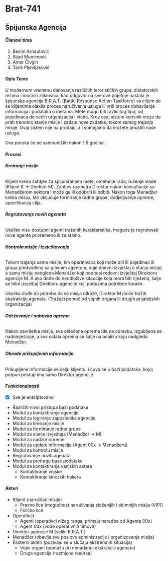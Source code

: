 ﻿# Brat-741
## Špijunska Agencija

#### **Članovi tima**

1. Besim Arnautović
2. Rijad Muminović
3. Amar Čivgin
4. Tarik Pljevljaković

#### **Opis Teme**

U modernom vremenu djelovanja različitih terorističkih grupa, diktatorskih režima i 
moćnih zlikovaca, kao odgovor na sve ove prijetnje nastala je špijunska agencija
B.R.A.T. (Battle Response Action Taskforce) sa ciljem da se klijentima olakša proces
naručivanja usluga ili vrši proces dobavljanja informacija i podataka o metama.
Mete mogu biti različitog tipa, od pojedinaca do većih organizacija i vlada.
Kroz ovaj sistem korisnik može da prati trenutno stanje misije i zadaje nove zadatke,
tokom samog trajanja misije.
Ovaj sistem nije na prodaju, a i sumnjamo da možete priuštiti naše usluge.

Ova poruka će se samouništiti nakon 1.5 godina.

#### **Procesi**

###### **Kreiranje misije**

Klijent kreira zahtjev za špijuniranjem mete, ometanje rada, rušenje vlade
(Klijent K -> Direktor M). Zahtjev razmatra Direktor nakon konsultacije sa Menadžerom sektora
i može ga ili odobriti ili odbiti. Nakon toga Menadžer kreira misiju, što uključuje formiranje 
radne grupe, dodjeljivanje opreme, specifikacija cilja.

###### **Regrutovanje novih agenata**

Ukoliko nisu dostupni agenti traženih karakteristika, moguće je regrutovati nove agente
privremeno ili za stalno.

###### **Kontrola misije i izvještavanja**

Tokom trajanja same misije, tim operativaca koji može biti ili pojedinac ili grupa predvođena
sa glavnim agentom, daje dnevni izvještaj o stanju misije, a samu misiju nadgleda
Menadžer koji podnosi redovni izvještaj Direktoru agencije M. A ako dođe do
neodložive sitaucije koja mora biti riješena, šalje se hitni izvještaj Direktoru agencije
koji poduzima potrebne korake.

Ukoliko dođe do potrebe da se misija otkaže, Direktor M može tražiti ekstrakciju agenata. (Tražeći
pomoć od vojnih organa ili drugih prijateljskih organizacija)

###### **Održavanje i nabavka opreme**

Nakon završetka misije, sva oštećena oprema ide na opravku, izgubljena se nadomješćuje, a sva
ostala oprema se šalje na analizu koju nadgleda Menadžer. 

###### **Obrada prikupljenih informacija**

Prikupljene informacije se šalju klijentu, i čuva se u bazi podataka, kojoj potpun 
pristup ima samo Direktor agencije.



#### **Funkcionalnosti**

* [x] Sve je enkriptovano
* Različiti nivoi pristupa bazi podataka
* Modul za kontaktiranje agencije
* Modul za logiranje zaposlenika agencije
* Modul za kreiranje misije
* Modul za formiranje radne grupe
* Modul za slanje izvještaja (Menadžer -> M)
* Modul za nadzor opreme
* Modul za update informacija (Agent 00x -> Menadžeru)
* Modul za kontrolu misije
* Regrutovanje novih agenata
* Modul za pretragu baze podataka
* Modul za kontaktiranje vanjskih aktera
  * Kontaktiranje vojske
  * Kontaktiranje kineskih hakera

#### **Akteri**

* Klijent (naručilac misije)
  * Pravno lice (mogućnost naručivanja složenijih i obimnijih misija (VIP))
  * Fizičko lice
* Operativci
  * Agenti (operativci nižeg ranga, primaju naredbe od Agenta 00x)
  * Agent 00x (vođe operativnih timova)
* Direktor agencije M (veliki B.R.A.T.)
* Menadžer (obavlja sve poslove administracije i organizovanja misija)
* Eksterni akteri (pozivaju se u slučaju ekstremnih situacija)
  * Vojni organi (pomažu pri nenadanoj ekstrakciji agenata)
  * Druge agencije (razmjena resursa)
